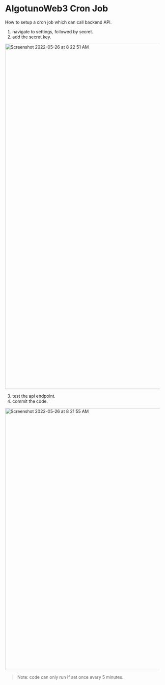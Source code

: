 # AlgotunoWeb3 Cron Job

How to setup a cron job which can call backend API.
1. navigate to settings, followed by secret.
2. add the secret key.
<img width="1125" alt="Screenshot 2022-05-26 at 8 22 51 AM" src="https://user-images.githubusercontent.com/105592237/170390780-8f6eeb17-44fc-4643-93bf-bc9cb4613344.png">

3. test the api endpoint.
4. commit the code.
<img width="854" alt="Screenshot 2022-05-26 at 8 21 55 AM" src="https://user-images.githubusercontent.com/105592237/170391302-9fe7e724-210c-4cc2-b0c7-12f1346a8acc.png">

> Note: code can only run if set once every 5 minutes.
